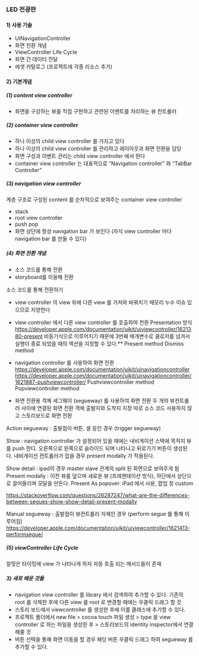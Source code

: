 ###  LED 전광판

#### 1) 사용 기술
- UINavigationController
- 화면 전환 개념
- ViewController Life Cycle
- 화면 간 데이터 전달
- 에셋 카탈로그 (프로젝트에 각종 리소스 추가)

#### 2) 기본개념

##### (1) content view controller
- 화면을 구성하는 뷰를 직접 구현하고 관련된 이벤트를 처리하는 뷰 컨트롤러

##### (2) container view controller
- 하나 이상의 child view controller 를 가지고 있다
- 하나 이상의 child view controller 를 관리하고 레이아웃과 화면 전환을 담당
- 화면 구성과 이벤트 관리는 child view controller 에서 한다
- container view controller 는 대표적으로 “Navigation controller” 와 “TabBar Controller” 

##### (3) navigation view controller
계층 구조로 구성된 content 를 순차적으로 보여주는 container view controller

- stack
- root view controller
- push pop
- 화면 상단에 항상 navigation bar 가 보인다 (자식 view controller 마다 navigation bar 를 만들 수 있다)

##### (4) 화면 전환 개념

- 소스 코드를 통해 전환
- storyboard를 이용해 전환

소스 코드를 통해 전환하기

- view controller 의 view 위에 다른 view 를 가져와 바꿔치기
메모리 누수 이슈 있으므로 지양한다


- view controller 에서 다른 view controller 를 호출하여 전환
Presentation 방식
https://developer.apple.com/documentation/uikit/uiviewcontroller/1621380-present
비동기식으로 이루어지기 때문에 3번째 매개변수로 클로저를 넘겨서 실행이 종료 되었을 때의 액션을 지정할 수 있다.**
Present method
Dismiss method


- navigation controller 를 사용하여 화면 전환
https://developer.apple.com/documentation/uikit/uinavigationcontroller
https://developer.apple.com/documentation/uikit/uinavigationcontroller/1621887-pushviewcontroller/
Pushviewcontroller method
Popviewcontroller method



- 화면 전환용 객체 세그웨이 (segueway) 를 사용하여 화면 전환
두 개의 뷰컨트롤러 사이에 연결된 화면 전환 객체
출발지와 도착지 지정
따로 소스 코드 사용하지 않고 스토리보드로 화면 전환

Action segueway : 출발점이 버튼, 셀 등인 경우 (trigger segueway)

Show : navigation controller 가 설정되어 있을 때에는 내비게이션 스택에 목적지 뷰를 push 한다. 오른쪽으로 왼쪽으로 슬라이드 되며 나타나고 뒤로가기 버튼이 생성된다. 
내비게이션 컨트롤러가 없을 경우 present modally 가 적용된다. 

Show detail : ipad의 경우 master slave 관계의 split 된 화면으로 보여주게 됨
Present modally : 이전 뷰를 덮으며 새로운 뷰 (프레젠테이션 방식), 하단에서 상단으로 끌어올리며 모달을 만든다.
Present As popover: iPad 에서 사용, 팝업 창
custom 

https://stackoverflow.com/questions/26287247/what-are-the-differences-between-segues-show-show-detail-present-modally


Manual segueway : 출발점이 뷰컨트롤러 자체인 경우 (perform segue 를 통해 이루어짐)
https://developer.apple.com/documentation/uikit/uiviewcontroller/1621413-performsegue/

##### (5) viewController Life Cycle
알맞은 타이밍에 view 가 나타나게 하자
자동 호출 되는 메서드들이 존재


##### 3) 새로 배운 것들

- navigation view controller 를 library 에서 검색하여 추가할 수 있다. 기존의 root 를 삭제한 후에 다른 view 를 root 로 변경할 때에는 우클릭 드래그 할 것
- 스토리 보드에서 viewcontroller 를 생성한 후에 이를 클래스에 추가할 수 있다.
- 프로젝트 폴더에서 new file > cocoa touch 파일 생성 > type 을 view controller 로 하는 파일을 생성한 후 > 스토리보드의 identity inspector에서 연결해줄 것
- 버튼 선택을 통해 화면 이동을 할 경우 해당 버튼 우클릭 드래그 하여 segueway 를 추가할 수 있다.





